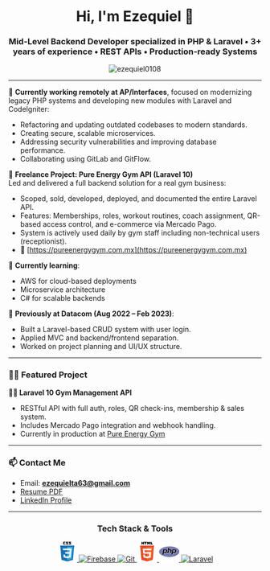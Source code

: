 <h1 align="center">Hi, I'm Ezequiel 👋</h1>

<h3 align="center">
Mid-Level Backend Developer specialized in PHP & Laravel • 3+ years of experience • REST APIs • Production-ready Systems
</h3>

<p align="center">
  <img src="https://komarev.com/ghpvc/?username=ezequiel0108&label=Profile%20views&color=0e75b6&style=flat-square" alt="ezequiel0108" />
</p>

---

🔭 **Currently working remotely at AP/Interfaces**, focused on modernizing legacy PHP systems and developing new modules with Laravel and CodeIgniter:

- Refactoring and updating outdated codebases to modern standards.
- Creating secure, scalable microservices.
- Addressing security vulnerabilities and improving database performance.
- Collaborating using GitLab and GitFlow.

🚀 **Freelance Project: Pure Energy Gym API (Laravel 10)**  
Led and delivered a full backend solution for a real gym business:

- Scoped, sold, developed, deployed, and documented the entire Laravel API.
- Features: Memberships, roles, workout routines, coach assignment, QR-based access control, and e-commerce via Mercado Pago.
- System is actively used daily by gym staff including non-technical users (receptionist).
- 🔗 [https://pureenergygym.com.mx](https://pureenergygym.com.mx)

🌱 **Currently learning**:  
- AWS for cloud-based deployments  
- Microservice architecture  
- C# for scalable backends

💼 **Previously at Datacom (Aug 2022 – Feb 2023)**:
- Built a Laravel-based CRUD system with user login.
- Applied MVC and backend/frontend separation.
- Worked on project planning and UI/UX structure.

---

### 👨‍💻 Featured Project

**🏋️‍♂️ Laravel 10 Gym Management API**
- RESTful API with full auth, roles, QR check-ins, membership & sales system.
- Includes Mercado Pago integration and webhook handling.
- Currently in production at [Pure Energy Gym](https://pureenergygym.com.mx/)

---

### 📫 Contact Me

- Email: **ezequielta63@gmail.com**  
- [Resume PDF](https://drive.google.com/drive/folders/10b0WSyrYfm7dXZ0lyy6puy7XOdnx9XKG)  
- [LinkedIn Profile](https://www.linkedin.com/in/ezequiel-tun-arcique-35b042266)

---

<h3 align="center">Tech Stack & Tools</h3>

<p align="center">
  <a href="https://www.w3schools.com/css/" target="_blank" rel="noreferrer">
    <img src="https://raw.githubusercontent.com/devicons/devicon/master/icons/css3/css3-original-wordmark.svg" alt="CSS3" width="40" height="40"/>
  </a>
  <a href="https://firebase.google.com/" target="_blank" rel="noreferrer">
    <img src="https://www.vectorlogo.zone/logos/firebase/firebase-icon.svg" alt="Firebase" width="40" height="40"/>
  </a>
  <a href="https://git-scm.com/" target="_blank" rel="noreferrer">
    <img src="https://www.vectorlogo.zone/logos/git-scm/git-scm-icon.svg" alt="Git" width="40" height="40"/>
  </a>
  <a href="https://www.w3.org/html/" target="_blank" rel="noreferrer">
    <img src="https://raw.githubusercontent.com/devicons/devicon/master/icons/html5/html5-original-wordmark.svg" alt="HTML5" width="40" height="40"/>
  </a>
  <a href="https://www.php.net" target="_blank" rel="noreferrer">
    <img src="https://raw.githubusercontent.com/devicons/devicon/master/icons/php/php-original.svg" alt="PHP" width="40" height="40"/>
  </a>
  <a href="https://laravel.com" target="_blank" rel="noreferrer">
    <img src="https://ingeniohosting.org/wp-content/uploads/2022/09/get-started-with-laravel-6-400x277-1.png" alt="Laravel" width="50" height="50"/>
  </a>
</p>

